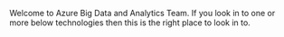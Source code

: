 Welcome to Azure Big Data and Analytics Team. If you look in to one or more below technologies then this is the right place to look in to.



